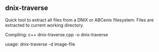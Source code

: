 ## dnix-traverse
Quick tool to extract all files from a DNIX or ABCenix filesystem. Files are extracted to current working directory.

Compiling: 
c++ dnix-traverse.cpp -o dnix-traverse

usage:
dnix-traverse -d image-file

